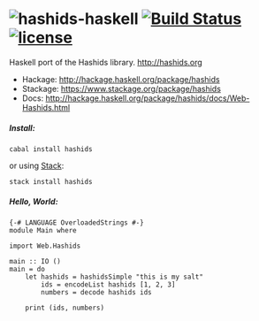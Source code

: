 # ![hashids-haskell](http://hashids.org/public/img/hashids-logo-normal.png "Hashids") [![Build Status](https://img.shields.io/travis/laserpants/hashids-haskell/master.svg?style=flat)](https://travis-ci.org/laserpants/hashids-haskell) [![license](https://img.shields.io/github/license/mashape/apistatus.svg)]()

Haskell port of the Hashids library. http://hashids.org

* Hackage: http://hackage.haskell.org/package/hashids
* Stackage: https://www.stackage.org/package/hashids
* Docs: http://hackage.haskell.org/package/hashids/docs/Web-Hashids.html

##### Install: 

```
cabal install hashids
```

or using [Stack](https://www.haskellstack.org/):

```
stack install hashids
```

##### Hello, World:

```
{-# LANGUAGE OverloadedStrings #-}
module Main where

import Web.Hashids

main :: IO ()
main = do
    let hashids = hashidsSimple "this is my salt"
        ids = encodeList hashids [1, 2, 3]
        numbers = decode hashids ids

    print (ids, numbers)
```
